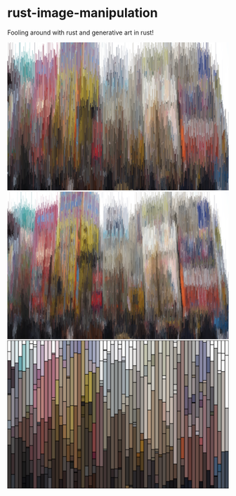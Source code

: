 rust-image-manipulation
=======================

Fooling around with rust and generative art in rust!

![ScreenShot](/results/res1.png)
![ScreenShot](/results/res6.png)
![ScreenShot](/results/res10.png)
